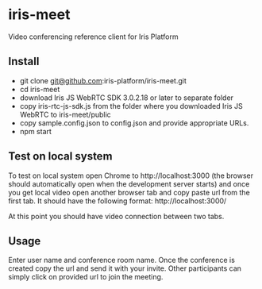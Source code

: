 # iris-meet
Video conferencing reference client for Iris Platform

## Install
* git clone git@github.com:iris-platform/iris-meet.git
* cd iris-meet
* download Iris JS WebRTC SDK 3.0.2.18 or later to separate folder
* copy iris-rtc-js-sdk.js from the folder where you downloaded Iris JS WebRTC to iris-meet/public
* copy sample.config.json to config.json and provide appropriate URLs.  
* npm start

## Test on local system
To test on local system open Chrome to http://localhost:3000 (the browser should
automatically open when the development server starts) and once you get local video
open another browser tab and copy paste url from the first tab.  It should have
the following format: http://localhost:3000/<roomname>

At this point you should have video connection between two tabs.

## Usage
Enter user name and conference room name.  Once the conference is created
copy the url and send it with your invite.  Other participants can simply click
on provided url to join the meeting.
